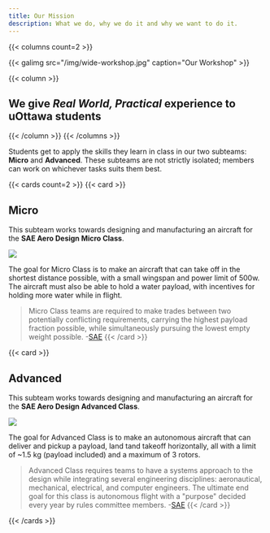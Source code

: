 ```yaml
---
title: Our Mission
description: What we do, why we do it and why we want to do it.
---
```




{{< columns count=2 >}}

{{< galimg src="/img/wide-workshop.jpg" caption="Our Workshop" >}}

{{< column >}}
## We give *Real World, Practical* experience to uOttawa students

{{< /column >}}
{{< /columns >}}

 Students get to apply the skills they learn in class in our two subteams: **Micro** and **Advanced**. These subteams are not strictly isolated; members can work on whichever tasks suits them best.

{{< cards count=2 >}}
{{< card >}}
## Micro
This subteam works towards designing and manufacturing an aircraft for the **SAE Aero Design Micro Class**. 

![](img/micro-simple.png)

The goal for Micro Class is to make an aircraft that can take off in the shortest distance possible, with a small wingspan and power limit of 500w. The aircraft must also be able to hold a water payload, with incentives for holding more water while in flight.

> Micro Class teams are required to make trades between two potentially conflicting requirements, carrying the highest payload fraction possible, while simultaneously pursuing the lowest empty weight possible. -[SAE](https://www.sae.org/attend/student-events/about-aero-design)
{{< /card >}}

{{< card >}}
## Advanced


This subteam works towards designing and manufacturing an aircraft for the **SAE Aero Design Advanced Class**. 

![](img/advanced-simple.png)

The goal for Advanced Class is to make an autonomous aircraft that can deliver and pickup a payload, land tand takeoff horizontally, all with a limit of ~1.5 kg (payload included) and a maximum of 3 rotors.

> Advanced Class requires teams to have a systems approach to the design while integrating several engineering disciplines: aeronautical, mechanical, electrical, and computer engineers. The ultimate end goal for this class is autonomous flight with a "purpose" decided every year by rules committee members. -[SAE](https://www.sae.org/attend/student-events/about-aero-design)
{{< /card >}}

{{< /cards >}}
